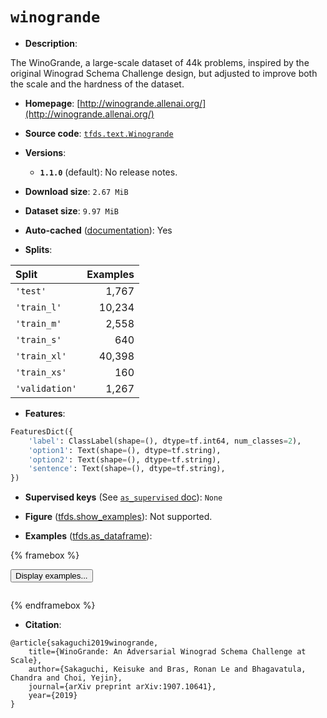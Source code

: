 <div itemscope itemtype="http://schema.org/Dataset">
  <div itemscope itemprop="includedInDataCatalog" itemtype="http://schema.org/DataCatalog">
    <meta itemprop="name" content="TensorFlow Datasets" />
  </div>
  <meta itemprop="name" content="winogrande" />
  <meta itemprop="description" content="The  WinoGrande, a large-scale dataset of 44k problems, inspired by the original&#10; Winograd Schema Challenge design, but adjusted to improve both the scale and&#10; the hardness of the dataset.&#10;&#10;To use this dataset:&#10;&#10;```python&#10;import tensorflow_datasets as tfds&#10;&#10;ds = tfds.load(&#x27;winogrande&#x27;, split=&#x27;train&#x27;)&#10;for ex in ds.take(4):&#10;  print(ex)&#10;```&#10;&#10;See [the guide](https://www.tensorflow.org/datasets/overview) for more&#10;informations on [tensorflow_datasets](https://www.tensorflow.org/datasets).&#10;&#10;" />
  <meta itemprop="url" content="https://www.tensorflow.org/datasets/catalog/winogrande" />
  <meta itemprop="sameAs" content="http://winogrande.allenai.org/" />
  <meta itemprop="citation" content="@article{sakaguchi2019winogrande,&#10;    title={WinoGrande: An Adversarial Winograd Schema Challenge at Scale},&#10;    author={Sakaguchi, Keisuke and Bras, Ronan Le and Bhagavatula, Chandra and Choi, Yejin},&#10;    journal={arXiv preprint arXiv:1907.10641},&#10;    year={2019}&#10;}" />
</div>

# `winogrande`


*   **Description**:

The WinoGrande, a large-scale dataset of 44k problems, inspired by the original
Winograd Schema Challenge design, but adjusted to improve both the scale and the
hardness of the dataset.

*   **Homepage**:
    [http://winogrande.allenai.org/](http://winogrande.allenai.org/)

*   **Source code**:
    [`tfds.text.Winogrande`](https://github.com/tensorflow/datasets/tree/master/tensorflow_datasets/text/winogrande.py)

*   **Versions**:

    *   **`1.1.0`** (default): No release notes.

*   **Download size**: `2.67 MiB`

*   **Dataset size**: `9.97 MiB`

*   **Auto-cached**
    ([documentation](https://www.tensorflow.org/datasets/performances#auto-caching)):
    Yes

*   **Splits**:

Split          | Examples
:------------- | -------:
`'test'`       | 1,767
`'train_l'`    | 10,234
`'train_m'`    | 2,558
`'train_s'`    | 640
`'train_xl'`   | 40,398
`'train_xs'`   | 160
`'validation'` | 1,267

*   **Features**:

```python
FeaturesDict({
    'label': ClassLabel(shape=(), dtype=tf.int64, num_classes=2),
    'option1': Text(shape=(), dtype=tf.string),
    'option2': Text(shape=(), dtype=tf.string),
    'sentence': Text(shape=(), dtype=tf.string),
})
```

*   **Supervised keys** (See
    [`as_supervised` doc](https://www.tensorflow.org/datasets/api_docs/python/tfds/load#args)):
    `None`

*   **Figure**
    ([tfds.show_examples](https://www.tensorflow.org/datasets/api_docs/python/tfds/visualization/show_examples)):
    Not supported.

*   **Examples**
    ([tfds.as_dataframe](https://www.tensorflow.org/datasets/api_docs/python/tfds/as_dataframe)):

<!-- mdformat off(HTML should not be auto-formatted) -->

{% framebox %}

<button id="displaydataframe">Display examples...</button>
<div id="dataframecontent" style="overflow-x:scroll"></div>
<script src="https://www.gstatic.com/external_hosted/jquery2.min.js"></script>
<script>
var url = "https://storage.googleapis.com/tfds-data/visualization/dataframe/winogrande-1.1.0.html";
$(document).ready(() => {
  $("#displaydataframe").click((event) => {
    // Disable the button after clicking (dataframe loaded only once).
    $("#displaydataframe").prop("disabled", true);

    // Pre-fetch and display the content
    $.get(url, (data) => {
      $("#dataframecontent").html(data);
    }).fail(() => {
      $("#dataframecontent").html(
        'Error loading examples. If the error persist, please open '
        + 'a new issue.'
      );
    });
  });
});
</script>

{% endframebox %}

<!-- mdformat on -->

*   **Citation**:

```
@article{sakaguchi2019winogrande,
    title={WinoGrande: An Adversarial Winograd Schema Challenge at Scale},
    author={Sakaguchi, Keisuke and Bras, Ronan Le and Bhagavatula, Chandra and Choi, Yejin},
    journal={arXiv preprint arXiv:1907.10641},
    year={2019}
}
```
